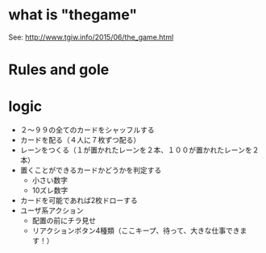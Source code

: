 # what is "thegame"

See: http://www.tgiw.info/2015/06/the_game.html

# Rules and gole

# logic

- ２～９９の全てのカードをシャッフルする
- カードを配る（４人に７枚ずつ配る）
- レーンをつくる（１が置かれたレーンを２本、１００が置かれたレーンを２本）
- 置くことができるカードかどうかを判定する
  - 小さい数字
  - 10ズレ数字
- カードを可能であれば2枚ドローする
- ユーザ系アクション
  - 配置の前にチラ見せ
  - リアクションボタン4種類（ここキープ、待って、大きな仕事できます！）